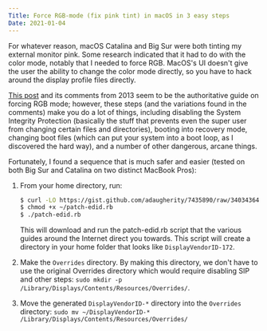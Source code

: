 ```yaml
---
Title: Force RGB-mode (fix pink tint) in macOS in 3 easy steps
Date: 2021-01-04
---
```


For whatever reason, macOS Catalina and Big Sur were both tinting my external
monitor pink. Some research indicated that it had to do with the color mode,
notably that I needed to force RGB. MacOS's UI doesn't give the user the
ability to change the color mode directly, so you have to hack around the
display profile files directly.

[This post][0] and its comments from 2013 seem to be the authoritative guide on
forcing RGB mode; however, these steps (and the variations found in the
comments) make you do a lot of things, including disabling the System Integrity
Protection (basically the stuff that prevents even the super user from changing
certain files and directories), booting into recovery mode, changing boot files
(which can put your system into a boot loop, as I discovered the hard way), and
a number of other dangerous, arcane things.

Fortunately, I found a sequence that is much safer and easier (tested on both
Big Sur and Catalina on two distinct MacBook Pros):

<!-- more -->

1. From your home directory, run:

    ```bash
    $ curl -LO https://gist.github.com/adaugherity/7435890/raw/3403436446665aec2b5cf423ea4a5af63125e5af/patch-edid.rb`
    $ chmod +x ~/patch-edid.rb
    $ ./patch-edid.rb
    ```

    This will download and run the patch-edid.rb script that the various guides
    around the Internet direct you towards. This script will create a directory
    in your home folder that looks like `DisplayVendorID-172`.

2. Make the `Overrides` directory. By making this directory, we don't have to
   use the original Overrides directory which would require disabling SIP and
   other steps: `sudo mkdir -p
   /Library/Displays/Contents/Resources/Overrides/`.

3. Move the generated `DisplayVendorID-*` directory into the `Overrides`
   directory: `sudo mv ~/DisplayVendorID-*
   /Library/Displays/Contents/Resources/Overrides/`

[0]: https://www.mathewinkson.com/2013/03/force-rgb-mode-in-mac-os-x-to-fix-the-picture-quality-of-an-external-monitor
